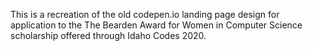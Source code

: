 This is a recreation of the old codepen.io landing page design for application to the The Bearden Award for Women in Computer Science scholarship offered through Idaho Codes 2020.

